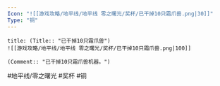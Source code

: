 ```yaml
---
Icon: "![[游戏攻略/地平线/地平线 零之曙光/奖杯/已干掉10只霜爪兽.png|30]]"
Type: "铜"
---
```

```ad-common-bronze-trophy
title: (Title:: "已干掉10只霜爪兽")
![[游戏攻略/地平线/地平线 零之曙光/奖杯/已干掉10只霜爪兽.png|100]]

(Comment:: "已干掉10只霜爪兽机器。")
```

#地平线/零之曙光 #奖杯 #铜
